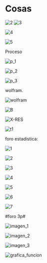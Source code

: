 # Cosas

![2](https://user-images.githubusercontent.com/84586968/179871248-89198643-a0fa-4070-989a-c666f3174591.PNG)
![3](https://user-images.githubusercontent.com/84586968/179871557-a8523663-ff5c-4c3b-a497-6deff327ab66.PNG)

![4](https://user-images.githubusercontent.com/84586968/179872269-d75fb2b7-b34b-424e-9965-9384f4923b4f.PNG)

![5](https://user-images.githubusercontent.com/84586968/179872540-efac47cf-500e-4c54-ad93-0885402db037.PNG)

Proceso

![p_1](https://user-images.githubusercontent.com/84586968/179873615-08a8216b-32f2-4b34-834a-4493aea6fd18.PNG)

![p_2](https://user-images.githubusercontent.com/84586968/179873616-fb8139ea-7b70-44a1-abe6-c636779199ca.PNG)

![p_3](https://user-images.githubusercontent.com/84586968/179873618-78796d62-deb5-463d-9ecc-a91cc2986c6a.PNG)

wolfram.

![wolfram](https://user-images.githubusercontent.com/84586968/179874187-4356466a-830f-45b0-b344-e00f5b4ac7d8.PNG)

![B](https://user-images.githubusercontent.com/84586968/179877006-a3ec4534-fc70-4f61-9d35-a71886d934b5.PNG)

![X-RES](https://user-images.githubusercontent.com/84586968/179880675-0c129e45-9e8d-4a61-bd89-11202f9e38f5.PNG)

![t1](https://user-images.githubusercontent.com/84586968/179884357-166622be-bb23-4934-b688-666e5824aa50.PNG)

foro estadistica:

![1](https://user-images.githubusercontent.com/84586968/185706922-3546b8a3-5d3f-4187-aa0a-35c236fe6164.PNG)

![2](https://user-images.githubusercontent.com/84586968/185706924-5e0f4e2d-0a9f-48ab-badb-bdf8b72e8284.PNG)

![3](https://user-images.githubusercontent.com/84586968/185706926-c77477a2-4a96-4e90-9a65-61a4e976a1ff.PNG)

![4](https://user-images.githubusercontent.com/84586968/185706928-f70e160f-9741-47f0-8d7e-0504703df94e.PNG)

![5](https://user-images.githubusercontent.com/84586968/185706929-1a4cefa2-393b-41d8-b3f9-03e7108f79b3.PNG)

![6](https://user-images.githubusercontent.com/84586968/185706930-7ec975ae-2754-4eda-88e3-13880e1e3b0d.PNG)

![7](https://user-images.githubusercontent.com/84586968/185706954-d029188c-ef60-4a6e-bb86-386531966a8e.PNG)

#foro 3p#

![imagen_1](https://user-images.githubusercontent.com/84586968/187001303-003bb0d7-2f46-45d7-9e12-d81f4cb59500.PNG)

![imagen_2](https://user-images.githubusercontent.com/84586968/187001304-f93c1d2e-490b-4040-bbf9-cfefb9d73da3.PNG)

![imagen_3](https://user-images.githubusercontent.com/84586968/187001305-333abda8-0de5-4667-86f0-6d9d06c4a341.PNG)

![grafica_funcion](https://user-images.githubusercontent.com/84586968/187001306-818f1f67-9859-443c-9836-38c9a31cd22c.PNG)
